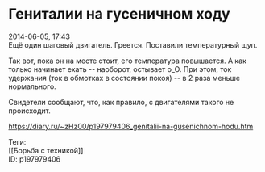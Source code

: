 Гениталии на гусеничном ходу
=============================

   
 2014-06-05, 17:43   
  Ещё один шаговый двигатель. Греется. Поставили температурный щуп.   
   
 Так вот, пока он на месте стоит, его температура повышается. А как только начинает ехать -- наоборот, остывает о\_О. При этом, ток удержания (ток в обмотках в состоянии покоя) -- в 2 раза меньше нормального.   
   
 Свидетели сообщают, что, как правило, с двигателями такого не происходит.   
    
 <https://diary.ru/~zHz00/p197979406_genitalii-na-gusenichnom-hodu.htm>   
   
 Теги:   
 [[Борьба с техникой]]   
 ID: p197979406